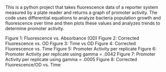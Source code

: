 This is a python project that takes fluorescence data of a reporter system measured by a plate reader and returns a graph of promoter activity.
The code uses differential equations to analyze bacteria population growth and fluorescence over time and then plots these values and analyzes trends to determine promoter activity.

Figure 1: Fluorescence vs. Absorbance (OD)
Figure 2: Corrected Fluorescence vs. OD
Figure 3: Time vs OD
Figure 4: Corrected Fluorescence vs. Time
Figure 5: Promoter Activity per replicate
Figure 6: Promoter Activity per replicate using gamma = .0042
Figure 7: Promoter Activity per replicate using gamma = .0005
Figure 8: Corrected Fluorescence/OD vs. Time
